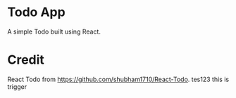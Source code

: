 # Todo App
A simple Todo built using React.

# Credit
React Todo from https://github.com/shubham1710/React-Todo.
tes123
this is trigger
